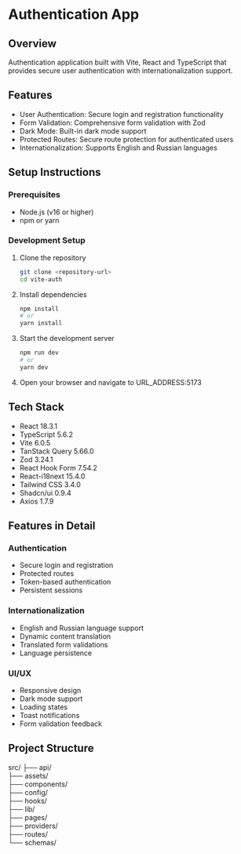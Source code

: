 # Authentication App

## Overview
Authentication application built with Vite, React and TypeScript that provides secure user authentication with internationalization support.

## Features
- User Authentication: Secure login and registration functionality
- Form Validation: Comprehensive form validation with Zod
- Dark Mode: Built-in dark mode support
- Protected Routes: Secure route protection for authenticated users
- Internationalization: Supports English and Russian languages

## Setup Instructions

### Prerequisites
- Node.js (v16 or higher)
- npm or yarn

### Development Setup
1. Clone the repository
   ```bash
   git clone <repository-url>
   cd vite-auth

2. Install dependencies
   ```bash
   npm install
   # or
   yarn install

3. Start the development server
   ```bash
   npm run dev
   # or
   yarn dev

4. Open your browser and navigate to URL_ADDRESS:5173
   

## Tech Stack
- React 18.3.1
- TypeScript 5.6.2
- Vite 6.0.5
- TanStack Query 5.66.0
- Zod 3.24.1
- React Hook Form 7.54.2
- React-i18next 15.4.0
- Tailwind CSS 3.4.0
- Shadcn/ui 0.9.4
- Axios 1.7.9

## Features in Detail
### Authentication
- Secure login and registration
- Protected routes
- Token-based authentication
- Persistent sessions

### Internationalization
- English and Russian language support
- Dynamic content translation
- Translated form validations
- Language persistence

### UI/UX
- Responsive design
- Dark mode support
- Loading states
- Toast notifications
- Form validation feedback

## Project Structure
src/
├── api/       
├── assets/  
├── components/  
├── config/      
├── hooks/       
├── lib/         
├── pages/       
├── providers/   
├── routes/      
└── schemas/
